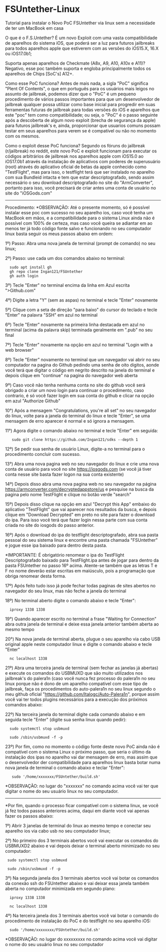 # FSUntether-Linux
Tutorial para instalar o Novo PoC FSUntether via linux sem a necessidade de ter um MacBook em casa

O que é o F.S.Untether?
É um novo Exploit com uma vasta compatibilidade de aparelhos do sistema iOS, que poderá ser a luz para futuros jailbreaks para todos aparelhos apple que estiverem com as versões do iOS15.X, 16.X ou iOS17.0b1;

Suporta apenas aparelhos de Checkmate (A8x, A9, A10, A10x e A11)?
Negativo, esse poc também suporta e engloba principalmente todos os aparelhos de Chips [SoC's] A12+.

Como esse PoC funciona?
Antes de mais nada, a sigla "PoC" significa "Plent Of Contents", o que em português para os usuários mais leigos no assunto de jailbreak, podemos dizer que o "PoC" é um pequeno procedimento de vários passos importantes para que um desenvolvedor de jailbreak qualquer possa utilizar como base inicial para progredir em suas ferramentas futuras de jailbreak para todas versões do iOS e aparelhos que este "poc" tem como compatibilidade; ou seja, o "PoC" é o passo seguinte após a descoberta de algum novo exploit (brecha de segurança da apple) para futuros jailbreak's e, ainda, proporcionar que usuarios comuns possam testar em seus aparelhos para verem se é compatível ou não no momento com os mesmos.

Como o exploit desse PoC funciona?
Segundo os fóruns do jailbreak (r/jailbreak) no reddit, este novo PoC e exploit funcionam para executar os códigos arbitrários de jailbreak nos aparelhos apple com iOS15.0 ao iOS17.0b1 através da instalação de aplicativos com poderes de superusuário (root) através do aplicativo oficial de betas da apple conhecido como "TestFlight", mas para isso, o testflight terá que ser instalado no aparelho com sua Bundleid intacta e tem que estar descriptografado, sendo assim necessário o seu download descriptografado no site do "ArmConverter", portanto para isso, você precisará de criar antes uma conta de usuário no site do "iOSGods.com"

---------------------------------------------------------------------------------------------------------------------------

Procedimento:
*OBSERVAÇÃO: Até o presente momento, só é possível instalar esse poc com sucesso no seu aparelho ios, caso você tenha um MacBook em mãos, e a compatibilidade para o sistema Linux ainda não é possível com 100% de certeza, mas caso você queira se adiantar em ao menos ter já todo código fonte salvo e funcionando no seu computador linux basta seguir os meus passos abaixo em ordem:



1º) Passo: Abra uma nova janela de terminal (prompt de comando) no seu linux;

2º) Passo: use cada um dos comandos abaixo no terminal:
     
      sudo apt install gh
      gh repo clone Ingan121/FSUntether
      gh auth login

3º) Tecle "Enter" no terminal encima da linha em Azul escrita ">Github.com"


4º) Digite a letra "Y" (sem as aspas) no terminal e tecle "Enter" novamente


5º) Clique com a seta de direção "para baixo" do cursor do teclado e tecle "Enter" na palavra "SSH" em azul no terminal


6º) Tecle "Enter" novamente na primeira linha destacada em azul no terminal (acima da palavra skip) terminada geralmente em ".pub" no seu final


7º) Tecle "Enter" novamente na opção em azul no terminal "Login with a web browser"


8º) Tecle "Enter" novamente no terminal que um navegador vai abrir no seu computador na pagina do Github pedindo uma senha de oito digitos, aonde você terá que digitar o código em negrito descrito na janela do terminal e depois clique em "continue" na pagina do navegador web aberta


9º) Caso você não tenha nenhuma conta no site do github você será obrigado a criar um novo login para continuar o procedimento, caso contrario, é só você fazer login em sua conta do github e clicar na opção em azul "Authorize Github"


10°) Após a mensagem "Congratulations, you're all set" no seu navegador do linux, volte para a janela do terminal do linux e tecle "Enter", se uma mensagem de erro aparecer é normal e só ignora a mensagem.


11°) Agora digite o comando abaixo no terminal e tecle "Enter" em seguida:
       
       sudo git clone https://github.com/Ingan121/sdks --depth 1

12º) Se pedir sua senha de usuário Linux, digite-a no terminal para o procedimento concluir com sucesso.


13°) Abra uma nova pagina web no seu navegador do linux e crie uma nova conta de usuário para você no site https://iosgods.com (se você já tiver conta nesse site basta fazer logon na sua conta existente)


14º) Depois disso abra uma nova pagina web no seu navegador na página https://armconverter.com/decryptedappstore/us e pesquise na busca da pagina pelo nome TestFlight e clique no botão verde "search"


15º) Depois disso clique na opção em azul "Decrypt this App" embaixo do aplicativo "TestFlight" que vai aparecer nos resultados da busca, e depois clique em "Download Decrypted" em preto no site para fazer o download do ipa. Para isso você terá que fazer login nessa parte com sua conta criada no site do iosgods do passo anterior.


16º) Após o download do ipa do testflight descriptografado, abra sua pasta pessoal do seu sistema linux e encontre uma pasta chamada "FSUntether" e jogue esse ipa baixado para dentro desta pasta.


*IMPORTANTE: É obrigatório renomear o ipa do TestFlight Descriptografado baixado para TestFlight.ipa antes de jogar para dentro da pasta FSUntether no passo 16º acima. Atente-se também que as letras T e F no nome deverão estar escritas em maiúsculo, pois a programação que obriga renomear desta forma.


17º) Após feito tudo isso já pode fechar todas paginas de sites abertos no navegador do seu linux, mas não feche a janela do terminal


18º) No terminal aberto digite o comando abaixo e tecle "Enter":

      iproxy 1338 1338

19°) Quando aparecer escrito no terminal a frase "Waiting for Connection" abra outra janela de terminal e deixe essa janela anterior também aberta ao mesmo tempo


20°) Na nova janela de terminal aberta, plugue o seu aparelho via cabo USB original apple neste computador linux e digite o comando abaixo e tecle "Enter"

      nc localhost 1338

21º) Abra uma terceira janela de terminal (sem fechar as janelas já abertas) e execute os comandos do USBMUXD que são muito utilizados nos jailbreak's do palera1n (caso você nunca fez processo do palera1n no seu linux porque não é dono de um aparelho compatível com esse tipo de jailbreak, faça os procedimentos do auto-palera1n no seu linux segundo o meu github oficial "https://github.com/Italogc/Auto-Palera1n", porque assim você vai ter todos plugins necessários para a execução dos próximos comandos abaixo:


22º) Na terceira janela do terminal digite cada comando abaixo e em seguida tecle "Enter" (digite sua senha linux quando pedir):

      sudo systemctl stop usbmuxd

      sudo /sbin/usbmuxd -f -p

23º) Por fim, como no momento o código fonte deste novo PoC ainda não é compatível com o sistema Linux o próximo passo, que seria o último da instalação dos ipas no aparelho vai dar mensagem de erro, mas assim que o desenvolvedor der compatibilidade para aparelhos linux basta botar numa nova janela de terminal o comando abaixo e teclar "Enter":

       sudo '/home/xxxxxxx/FSUntether/build.sh'

*OBSERVAÇÃO: no lugar do "xxxxxxx" no comando acima você vai ter que digitar o nome do seu usuário linux no seu computador.

---------------------------------------------------------------------------------------------------------------------------

*Por fim, quando o processo ficar compatível com o sistema linux, se você já fez todos passos anteriores acima, daqui em diante você vai apenas fazer os passos abaixo:

1º) Abrir 3 janelas de terminal do linux ao mesmo tempo e conectar seu aparelho ios via cabo usb no seu computador linux;


2º) No primeiro dos 3 terminais abertos você vai executar os comandos do USBMUXD2 abaixo e vai depois deixar o terminal aberto minimizado no seu computador:

     sudo systemctl stop usbmuxd

     sudo /sbin/usbmuxd -f -p

3º) Na segunda janela dos 3 terminais abertos você vai botar os comandos da conexão ssh do FSUntether abaixo e vai deixar essa janela também aberta no computador minimizada em segundo plano:

      iproxy 1338 1338

      nc localhost 1338

4º) Na terceira janela dos 3 terminais abertos você vai botar o comando do procedimento de instalação do PoC e do testflight no seu aparelho iOS:

      sudo '/home/xxxxxxxx/FSUntether/build.sh'

*OBSERVAÇÃO: no lugar do xxxxxxxxx no comando acima você vai digitar o nome do seu usuário linux no seu computador
       



      
